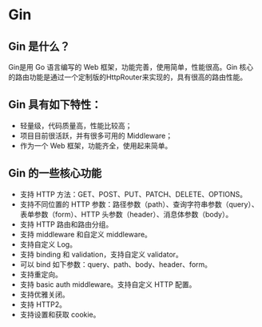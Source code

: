 # Gin
## Gin 是什么？ 
Gin是用 Go 语言编写的 Web 框架，功能完善，使用简单，性能很高。Gin 核心的路由功能是通过一个定制版的HttpRouter来实现的，具有很高的路由性能。

## Gin 具有如下特性：
- 轻量级，代码质量高，性能比较高；
- 项目目前很活跃，并有很多可用的 Middleware；
- 作为一个 Web 框架，功能齐全，使用起来简单。

## Gin 的一些核心功能
- 支持 HTTP 方法：GET、POST、PUT、PATCH、DELETE、OPTIONS。
- 支持不同位置的 HTTP 参数：路径参数（path）、查询字符串参数（query）、表单参数（form）、HTTP 头参数（header）、消息体参数（body）。
- 支持 HTTP 路由和路由分组。
- 支持 middleware 和自定义 middleware。
- 支持自定义 Log。
- 支持 binding 和 validation，支持自定义 validator。
- 可以 bind 如下参数：query、path、body、header、form。
- 支持重定向。
- 支持 basic auth middleware。支持自定义 HTTP 配置。
- 支持优雅关闭。
- 支持 HTTP2。
- 支持设置和获取 cookie。
